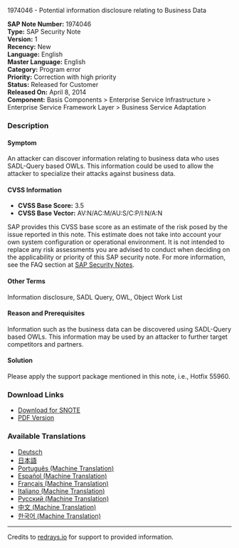 1974046 - Potential information disclosure relating to Business Data

**SAP Note Number:** 1974046  
**Type:** SAP Security Note  
**Version:** 1  
**Recency:** New  
**Language:** English  
**Master Language:** English  
**Category:** Program error  
**Priority:** Correction with high priority  
**Status:** Released for Customer  
**Released On:** April 8, 2014  
**Component:** Basis Components > Enterprise Service Infrastructure > Enterprise Service Framework Layer > Business Service Adaptation

### Description

#### Symptom
An attacker can discover information relating to business data who uses SADL-Query based OWLs. This information could be used to allow the attacker to specialize their attacks against business data.

#### CVSS Information
- **CVSS Base Score:** 3.5
- **CVSS Base Vector:** AV:N/AC:M/AU:S/C:P/I:N/A:N

SAP provides this CVSS base score as an estimate of the risk posed by the issue reported in this note. This estimate does not take into account your own system configuration or operational environment. It is not intended to replace any risk assessments you are advised to conduct when deciding on the applicability or priority of this SAP security note. For more information, see the FAQ section at [SAP Security Notes](https://service.sap.com/securitynotes/).

#### Other Terms
Information disclosure, SADL Query, OWL, Object Work List

#### Reason and Prerequisites
Information such as the business data can be discovered using SADL-Query based OWLs. This information may be used by an attacker to further target competitors and partners.

#### Solution
Please apply the support package mentioned in this note, i.e., Hotfix 55960.

### Download Links
- [Download for SNOTE](https://notesdownloads.sap.com/note/0040000017803782017)
- [PDF Version](https://userapps.support.sap.com/sap/support/sfm/notes/print/0001974046?language=en-US&token=1CAA46AD1BCDCBE907D117C1949B1FE1)

### Available Translations
- [Deutsch](https://me.sap.com/notes/0001974046/D)
- [日本語](https://me.sap.com/notes/0001974046/J)
- [Português (Machine Translation)](https://me.sap.com/notes/0001974046/P)
- [Español (Machine Translation)](https://me.sap.com/notes/0001974046/S)
- [Français (Machine Translation)](https://me.sap.com/notes/0001974046/F)
- [Italiano (Machine Translation)](https://me.sap.com/notes/0001974046/I)
- [Русский (Machine Translation)](https://me.sap.com/notes/0001974046/R)
- [中文 (Machine Translation)](https://me.sap.com/notes/0001974046/1)
- [한국어 (Machine Translation)](https://me.sap.com/notes/0001974046/3)

---

Credits to [redrays.io](https://redrays.io) for support to provided information.